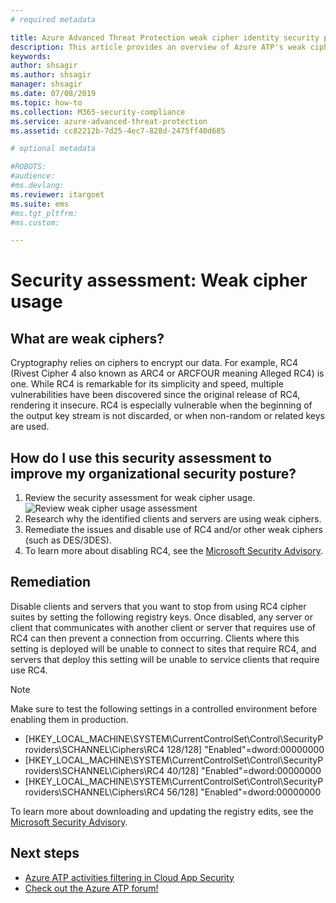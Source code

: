 ```yaml
---
# required metadata

title: Azure Advanced Threat Protection weak cipher identity security posture assessment report
description: This article provides an overview of Azure ATP's weak cipher identity security posture assessment report.
keywords:
author: shsagir
ms.author: shsagir
manager: shsagir
ms.date: 07/08/2019
ms.topic: how-to
ms.collection: M365-security-compliance
ms.service: azure-advanced-threat-protection
ms.assetid: cc82212b-7d25-4ec7-828d-2475ff40d685

# optional metadata

#ROBOTS:
#audience:
#ms.devlang:
ms.reviewer: itargoet
ms.suite: ems
#ms.tgt_pltfrm:
#ms.custom:

---
```



# Security assessment: Weak cipher usage


## What are weak ciphers? 

Cryptography relies on ciphers to encrypt our data. For example, RC4 (Rivest Cipher 4 also known as ARC4 or ARCFOUR meaning Alleged RC4) is one. While RC4 is remarkable for its simplicity and speed, multiple vulnerabilities have been discovered since the original release of RC4, rendering it insecure. RC4 is especially vulnerable when the beginning of the output key stream is not discarded, or when non-random or related keys are used. 

## How do I use this security assessment to improve my organizational security posture? 

1. Review the security assessment for weak cipher usage. 
    ![Review weak cipher usage assessment](media/atp-cas-isp-weak-cipher-2.png)
1. Research why the identified clients and servers are using weak ciphers.   
1. Remediate the issues and disable use of RC4 and/or other weak ciphers (such as DES/3DES). 
1. To learn more about disabling RC4, see the [Microsoft Security Advisory](https://support.microsoft.com/help/2868725/microsoft-security-advisory-update-for-disabling-rc4). 

## Remediation

Disable clients and servers that you want to stop from using RC4 cipher suites by setting the following registry keys. Once disabled, any server or client that communicates with another client or server that requires use of RC4 can then prevent a connection from occurring. Clients where this setting is deployed will be unable to connect to sites that require RC4, and servers that deploy this setting will be unable to service clients that require use RC4.

> [!NOTE]
>Make sure to test the following settings in a controlled environment before enabling them in production. 
- [HKEY_LOCAL_MACHINE\SYSTEM\CurrentControlSet\Control\SecurityProviders\SCHANNEL\Ciphers\RC4 128/128]
    "Enabled"=dword:00000000 
- [HKEY_LOCAL_MACHINE\SYSTEM\CurrentControlSet\Control\SecurityProviders\SCHANNEL\Ciphers\RC4 40/128]
    "Enabled"=dword:00000000
- [HKEY_LOCAL_MACHINE\SYSTEM\CurrentControlSet\Control\SecurityProviders\SCHANNEL\Ciphers\RC4 56/128]
    "Enabled"=dword:00000000

To learn more about downloading and updating the registry edits, see the [Microsoft Security Advisory](https://docs.microsoft.com/security-updates/SecurityAdvisories/2013/2868725).


## Next steps
- [Azure ATP activities filtering in Cloud App Security](atp-activities-filtering-mcas.md)
- [Check out the Azure ATP forum!](https://aka.ms/azureatpcommunity)
